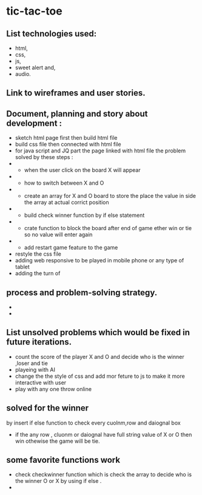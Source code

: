 # tic-tac-toe


## List technologies used: 

- html, 
- css,
- js,
- sweet alert and,
- audio.

## Link to wireframes and user stories.


## Document, planning and  story about development :

- sketch html page first then build html file 
- build css file then connected with html file  
-   for java script and JQ  part the page linked with html file the problem solved by these steps  :
- - when the user click on the board X will appear 
- - how to switch between X and O 
- - create an array for X and O board to store the place the value in side the array at actual corrict position 
- - build check winner function by if else statement 
- - crate function to block the board after end of game ether win or tie so no value will enter again 
- - add restart game feature to the game 
- restyle the css file 
- adding web responsive to be played in mobile phone or any type of tablet
- adding the turn of   
  

 
## process and problem-solving strategy.
- 
- 


## List unsolved problems which would be fixed in future iterations.
- count the score of the player X and O and decide who is the winner ,loser and tie 
- playeing with AI 
- change the the style of css and add mor feture to js to make it more interactive with user 
-  play with any one throw online


## solved for the winner
by insert if else function to check every cuolnm,row and daiognal box
- if the any row , cluonm or daiognal  have full string value of X or O then win
othewise the game will be tie. 

 
## some  favorite functions work
- check checkwinner function which is check the array to decide who is the winner O or X 
by using if else .
- 
